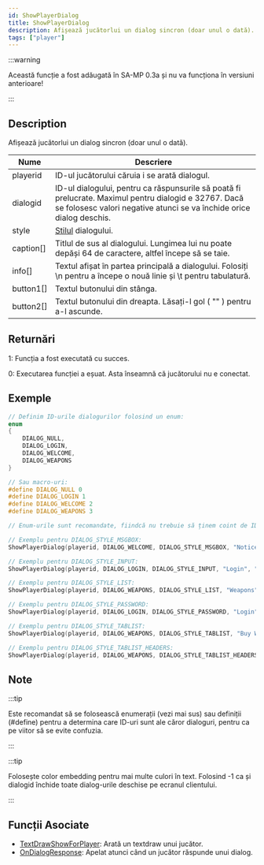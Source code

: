 ```yaml
---
id: ShowPlayerDialog
title: ShowPlayerDialog
description: Afișează jucătorlui un dialog sincron (doar unul o dată).
tags: ["player"]
---
```


:::warning

Această funcție a fost adăugată în SA-MP 0.3a și nu va funcționa în versiuni anterioare!

:::

## Description

Afișează jucătorlui un dialog sincron (doar unul o dată).

| Nume      | Descriere                                                                                                                                                                     |
| --------- | ----------------------------------------------------------------------------------------------------------------------------------------------------------------------------- |
| playerid  | ID-ul jucătorului căruia i se arată dialogul.                                                                                                                                 |
| dialogid  | ID-ul dialogului, pentru ca răspunsurile să poată fi prelucrate. Maximul pentru dialogid e 32767. Dacă se folosesc valori negative atunci se va închide orice dialog deschis. |
| style     | [Stilul](../resources/dialogstyles.md) dialogului.                                                                                                                            |
| caption[] | Titlul de sus al dialogului. Lungimea lui nu poate depăși 64 de caractere, altfel începe să se taie.                                                                          |
| info[]    | Textul afișat în partea principală a dialogului. Folosiți \n pentru a începe o nouă linie și \t pentru tabulatură.                                                            |
| button1[] | Textul butonului din stânga.                                                                                                                                                  |
| button2[] | Textul butonului din dreapta. Lăsați-l gol ( "" ) pentru a-l ascunde.                                                                                                         |

## Returnări

1: Funcția a fost executată cu succes.

0: Executarea funcției a eșuat. Asta înseamnă că jucătorului nu e conectat.

## Exemple

```c
// Definim ID-urile dialogurilor folosind un enum:
enum
{
    DIALOG_NULL,
    DIALOG_LOGIN,
    DIALOG_WELCOME,
    DIALOG_WEAPONS
}

// Sau macro-uri:
#define DIALOG_NULL 0
#define DIALOG_LOGIN 1
#define DIALOG_WELCOME 2
#define DIALOG_WEAPONS 3

// Enum-urile sunt recomandate, fiindcă nu trebuie să ținem coint de ID-urile folosite. Totuși, enum-urile folosesc memorie pentru a stoca, pe când define-urile sunt procesate în stadiul de compilare.

// Exemplu pentru DIALOG_STYLE_MSGBOX:
ShowPlayerDialog(playerid, DIALOG_WELCOME, DIALOG_STYLE_MSGBOX, "Notice", "Ai fost conectat la server!", "Close", "");

// Exemplu pentru DIALOG_STYLE_INPUT:
ShowPlayerDialog(playerid, DIALOG_LOGIN, DIALOG_STYLE_INPUT, "Login", "Introdu parola mai jos:", "Login", "Cancel");

// Exemplu pentru DIALOG_STYLE_LIST:
ShowPlayerDialog(playerid, DIALOG_WEAPONS, DIALOG_STYLE_LIST, "Weapons", "AK47\nM4\nSniper Rifle", "Option 1", "Option 2");

// Exemplu pentru DIALOG_STYLE_PASSWORD:
ShowPlayerDialog(playerid, DIALOG_LOGIN, DIALOG_STYLE_PASSWORD, "Login", "Introdu parola mai jos:", "Login", "Cancel");

// Exemplu pentru DIALOG_STYLE_TABLIST:
ShowPlayerDialog(playerid, DIALOG_WEAPONS, DIALOG_STYLE_TABLIST, "Buy Weapon", "Deagle\t$5000\t100\nSawnoff\t$5000\t100\nPistol\t$1000\t50", "Select", "Cancel");

// Exemplu pentru DIALOG_STYLE_TABLIST_HEADERS:
ShowPlayerDialog(playerid, DIALOG_WEAPONS, DIALOG_STYLE_TABLIST_HEADERS, "Buy Weapon", "Weapon\tPrice\tAmmo\nDeagle\t$5000\t100\nSawnoff\t$5000\t100\nPistol\t$1000\t50", "Select", "Cancel");
```

## Note

:::tip

Este recomandat să se folosească enumerații (vezi mai sus) sau definiții (#define) pentru a determina care ID-uri sunt ale căror dialoguri, pentru ca pe viitor să se evite confuzia.

:::

:::tip

Folosește color embedding pentru mai multe culori în text. Folosind -1 ca și dialogid închide toate dialog-urile deschise pe ecranul clientului.

:::

## Funcții Asociate

- [TextDrawShowForPlayer](TextDrawShowForPlayer.md): Arată un textdraw unui jucător.
- [OnDialogResponse](../callbacks/OnDialogResponse.md): Apelat atunci când un jucător răspunde unui dialog.
